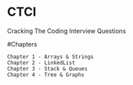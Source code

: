 # CTCI
Cracking The Coding Interview Questions 

  #Chapters
  
    Chapter 1 - Arrays & Strings
    Chapter 2 - LinkedList
    Chapter 3 - Stack & Queues
    Chapter 4 - Tree & Graphs
